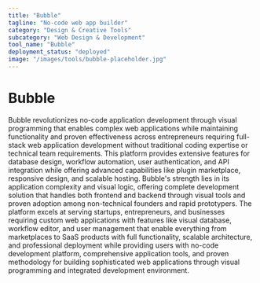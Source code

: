 ```yaml
---
title: "Bubble"
tagline: "No-code web app builder"
category: "Design & Creative Tools"
subcategory: "Web Design & Development"
tool_name: "Bubble"
deployment_status: "deployed"
image: "/images/tools/bubble-placeholder.jpg"
---
```


# Bubble

Bubble revolutionizes no-code application development through visual programming that enables complex web applications while maintaining functionality and proven effectiveness across entrepreneurs requiring full-stack web application development without traditional coding expertise or technical team requirements. This platform provides extensive features for database design, workflow automation, user authentication, and API integration while offering advanced capabilities like plugin marketplace, responsive design, and scalable hosting. Bubble's strength lies in its application complexity and visual logic, offering complete development solution that handles both frontend and backend through visual tools and proven adoption among non-technical founders and rapid prototypers. The platform excels at serving startups, entrepreneurs, and businesses requiring custom web applications with features like visual database, workflow editor, and user management that enable everything from marketplaces to SaaS products with full functionality, scalable architecture, and professional deployment while providing users with no-code development platform, comprehensive application tools, and proven methodology for building sophisticated web applications through visual programming and integrated development environment.